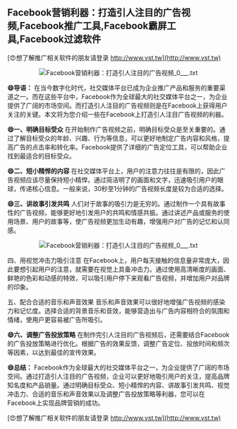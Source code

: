 ## **Facebook营销利器：打造引人注目的广告视频,Facebook推广工具,Facebook霸屏工具,Facebook过滤软件**

[😍想了解推广相关软件的朋友请登录 http://www.vst.tw](http://www.vst.tw)

 <center><img src="https://vst.tw/MP4/tuiguang/png/8.png" alt="Facebook营销利器：打造引人注目的广告视频_0___.txt"></center>

**😄导语：**
在当今数字化时代，社交媒体平台已成为企业推广产品和服务的重要渠道之一。而在这些平台中，Facebook作为全球最大的社交媒体平台之一，为企业提供了广阔的市场空间。而打造引人注目的广告视频则是在Facebook上获得用户关注的关键。本文将为您介绍一些在Facebook上打造引人注目广告视频的利器。

**😄一、明确目标受众**
在开始制作广告视频之前，明确目标受众是至关重要的。通过了解目标受众的年龄、兴趣、行为等信息，可以更好地制定广告内容和风格，提高广告的点击率和转化率。Facebook提供了详细的广告定位工具，可以帮助企业找到最适合的目标受众。

**😄二、短小精悍的内容**
在社交媒体平台上，用户的注意力往往是有限的，因此广告视频应该尽量保持短小精悍。通过简洁明了的画面和文字，迅速吸引用户的眼球，传递核心信息。一般来说，30秒至1分钟的广告视频长度是较为合适的选择。

**😄三、讲故事引发共鸣**
人们对于故事的吸引力是无穷的。通过制作一个具有故事性的广告视频，能够更好地引发用户的共鸣和情感共振。通过讲述产品或服务的使用场景、用户的故事等，使广告视频更加生动有趣，增强用户对广告的记忆和认同感。

 <center><img src="https://vst.tw/MP4/tuiguang/png/1.png" alt="Facebook营销利器：打造引人注目的广告视频_0___.txt"></center>

四、用视觉冲击力吸引注意
在Facebook上，用户每天接触的信息量非常庞大，因此要想引起用户的注意，就需要在视觉上具备冲击力。通过使用高清晰度的画面、鲜艳的色彩和动感的特效，可以吸引用户停下来观看广告视频，并增加用户对品牌的印象。

五、配合合适的音乐和声音效果
音乐和声音效果可以很好地增强广告视频的感染力和记忆度。选择合适的背景音乐和音效，能够营造出与广告内容相符合的氛围和情绪，使用户更容易被广告所吸引。

**😄六、调整广告投放策略**
在制作完引人注目的广告视频后，还需要结合Facebook的广告投放策略进行优化。根据广告的效果反馈，调整广告定位、投放时间和频次等因素，以达到最佳的宣传效果。

**😄总结：**
Facebook作为全球最大的社交媒体平台之一，为企业提供了广阔的市场空间。通过打造引人注目的广告视频，企业可以更好地吸引用户的关注，提高品牌知名度和产品销量。通过明确目标受众、短小精悍的内容、讲故事引发共鸣、视觉冲击力、合适的音乐和声音效果以及调整广告投放策略等利器，您可以在Facebook上实现品牌营销的成功。

[😍想了解推广相关软件的朋友请登录 http://www.vst.tw](http://www.vst.tw)



